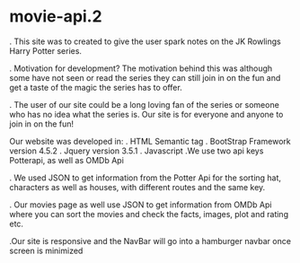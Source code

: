# movie-api.2
.  This site was to created to give the user spark notes on the JK Rowlings Harry Potter series. 

.  Motivation for development? 
The motivation behind this was although some have not seen or read the series they can still join in on the fun and get a taste of the magic the series has to offer.

. The user of our site could be a long loving fan of the series or someone who has no idea what the series is. Our site is for everyone and anyone to join in on the fun!

Our website was developed in:
. HTML Semantic tag
. BootStrap Framework version 4.5.2
. Jquery version 3.5.1
. Javascript
.We use two api keys Potterapi, as well as OMDb Api

. We used JSON to get information from the Potter Api for the sorting hat, characters as well as  houses, with different routes and the same key.

. Our movies page as well use JSON to get information from OMDb Api where you can sort the movies and check the facts, images, plot and rating etc.

.Our site is responsive and the NavBar will go into a hamburger navbar once screen is minimized


